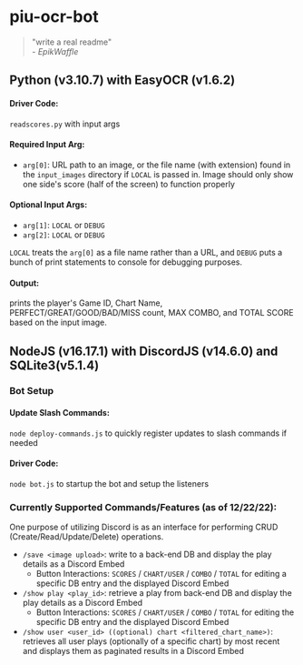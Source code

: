 # piu-ocr-bot 

> "write a real readme"<br> 
> \- *EpikWaffle*

## Python (v3.10.7) with EasyOCR (v1.6.2)
#### Driver Code:
`readscores.py` with input args

#### Required Input Arg:
- `arg[0]`: URL path to an image, or the file name (with extension) found in the `input_images` directory if `LOCAL` is passed in. Image should only show one side's score (half of the screen) to function properly

#### Optional Input Args:
- `arg[1]`: `LOCAL` or `DEBUG`
- `arg[2]`: `LOCAL` or `DEBUG`

`LOCAL` treats the `arg[0]` as a file name rather than a URL, and `DEBUG` puts a bunch of print statements to console for debugging purposes.

#### Output:
prints the player's Game ID, Chart Name, PERFECT/GREAT/GOOD/BAD/MISS count, MAX COMBO, and TOTAL SCORE based on the input image.

## NodeJS (v16.17.1) with DiscordJS (v14.6.0) and SQLite3(v5.1.4)
### Bot Setup

#### Update Slash Commands:
`node deploy-commands.js` to quickly register updates to slash commands if needed

#### Driver Code:
`node bot.js` to startup the bot and setup the listeners

### Currently Supported Commands/Features (as of 12/22/22):
One purpose of utilizing Discord is as an interface for performing CRUD (Create/Read/Update/Delete) operations.
- `/save <image upload>`: write to a back-end DB and display the play details as a Discord Embed
    - Button Interactions: `SCORES` / `CHART/USER` / `COMBO` / `TOTAL` for editing a specific DB entry and the displayed Discord Embed
- `/show play <play_id>`: retrieve a play from back-end DB and display the play details as a Discord Embed
    - Button Interactions: `SCORES` / `CHART/USER` / `COMBO` / `TOTAL` for editing the specific DB entry and the displayed Discord Embed
- `/show user <user_id> ((optional) chart <filtered_chart_name>)`: retrieves all user plays (optionally of a specific chart) by most recent and displays them as paginated results in a Discord Embed
